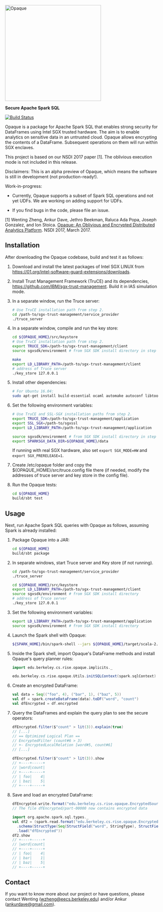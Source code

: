 <img src="https://ucbrise.github.io/opaque/opaque.svg" width="315" alt="Opaque">

**Secure Apache Spark SQL**

[![Build Status](https://travis-ci.org/ucbrise/opaque.svg?branch=master)](https://travis-ci.org/ucbrise/opaque)

Opaque is a package for Apache Spark SQL that enables strong security for DataFrames using Intel SGX trusted hardware. The aim is to enable analytics on sensitive data in an untrusted cloud. Opaque allows encrypting the contents of a DataFrame. Subsequent operations on them will run within SGX enclaves.

This project is based on our NSDI 2017 paper [1]. The oblivious execution mode is not included in this release.

Disclaimers: This is an alpha preview of Opaque, which means the software is still in development (not production-ready!).

Work-in-progress:

- Currently, Opaque supports a subset of Spark SQL operations and not yet UDFs. We are working on adding support for UDFs.

- If you find bugs in the code, please file an issue.

[1] Wenting Zheng, Ankur Dave, Jethro Beekman, Raluca Ada Popa, Joseph Gonzalez, and Ion Stoica.
[Opaque: An Oblivious and Encrypted Distributed Analytics Platform](https://people.eecs.berkeley.edu/~wzheng/opaque.pdf). NSDI 2017, March 2017.

## Installation

After downloading the Opaque codebase, build and test it as follows:

1. Download and install the latest packages of Intel SGX LINUX from https://01.org/intel-software-guard-extensions/downloads.

2. Install Trust Management Framework (TruCE) and its dependencies, 
https://github.com/IBM/sgx-trust-management. 
Build it in IAS simulation mode. 

3. In a separate window, run the Truce server:

    ```sh
    # Use TruCE installation path from step 2.
    cd /path-to/sgx-trust-management/service_provider
    ./truce_server
    ```

4. In a separate window, compile and run the key store:

    ```sh
    cd ${OPAQUE_HOME}/src/keystore
    # Use TruCE installation path from step 2.
    export TRUCE_SDK=/path-to/sgx-trust-management/client
    source sgxsdk/environment # from SGX SDK install directory in step 1

    make
    export LD_LIBRARY_PATH=/path-to/sgx-trust-management/client
    # address of Truce server
    ./key_store 127.0.0.1
    ```

5. Install other dependencies:

    ```sh
    # For Ubuntu 16.04:
    sudo apt-get install build-essential ocaml automake autoconf libtool wget python default-jdk cmake libssl-dev

    ```


6. Set the following environment variables:

    ```sh
    # Use TruCE and SSL-SGX installation paths from step 2.
    export TRUCE_SDK=/path-to/sgx-trust-management/application
    export SSL_SGX=/path-to/sgxssl
    export LD_LIBRARY_PATH=/path-to/sgx-trust-management/application

    source sgxsdk/environment # from SGX SDK install directory in step 1
    export SPARKSGX_DATA_DIR=${OPAQUE_HOME}/data
    ```

    If running with real SGX hardware, also set `export SGX_MODE=HW` and `export SGX_PRERELEASE=1`.

7. Create /etc/opaque folder and copy the  ${OPAQUE_HOME}/src/truce.config file there (if needed, modify the addresses of truce server and key store in the config file).

8. Run the Opaque tests:

    ```sh
    cd ${OPAQUE_HOME}
    build/sbt test
    ```

## Usage

Next, run Apache Spark SQL queries with Opaque as follows, assuming Spark is already installed:

1. Package Opaque into a JAR:

    ```sh
    cd ${OPAQUE_HOME}
    build/sbt package
    ```

2. In separate windows, start Truce server and Key store (if not running).
    ```sh
    cd /path-to/sgx-trust-management/service_provider
    ./truce_server

    cd ${OPAQUE_HOME}/src/keystore
    export LD_LIBRARY_PATH=/path-to/sgx-trust-management/client
    source sgxsdk/environment # from SGX SDK install directory
    # address of Truce server
    ./key_store 127.0.0.1
    ```

3. Set the following environment variables:

    ```sh
    export LD_LIBRARY_PATH=/path-to/sgx-trust-management/application
    source sgxsdk/environment # from SGX SDK install directory
    ```

4. Launch the Spark shell with Opaque:

    ```sh
    ${SPARK_HOME}/bin/spark-shell --jars ${OPAQUE_HOME}/target/scala-2.11/opaque_2.11-0.1.jar
    ```

5. Inside the Spark shell, import Opaque's DataFrame methods and install Opaque's query planner rules:

    ```scala
    import edu.berkeley.cs.rise.opaque.implicits._

    edu.berkeley.cs.rise.opaque.Utils.initSQLContext(spark.sqlContext)
    ```

6. Create an encrypted DataFrame:

    ```scala
    val data = Seq(("foo", 4), ("bar", 1), ("baz", 5))
    val df = spark.createDataFrame(data).toDF("word", "count")
    val dfEncrypted = df.encrypted
    ```

7. Query the DataFrames and explain the query plan to see the secure operators:


    ```scala
    dfEncrypted.filter($"count" > lit(3)).explain(true)
    // [...]
    // == Optimized Logical Plan ==
    // EncryptedFilter (count#6 > 3)
    // +- EncryptedLocalRelation [word#5, count#6]
    // [...]

    dfEncrypted.filter($"count" > lit(3)).show
    // +----+-----+
    // |word|count|
    // +----+-----+
    // | foo|    4|
    // | baz|    5|
    // +----+-----+
    ```

8. Save and load an encrypted DataFrame:

    ```scala
    dfEncrypted.write.format("edu.berkeley.cs.rise.opaque.EncryptedSource").save("dfEncrypted")
    // The file dfEncrypted/part-00000 now contains encrypted data

    import org.apache.spark.sql.types._
    val df2 = (spark.read.format("edu.berkeley.cs.rise.opaque.EncryptedSource")
      .schema(StructType(Seq(StructField("word", StringType), StructField("count", IntegerType))))
      .load("dfEncrypted"))
    df2.show
    // +----+-----+
    // |word|count|
    // +----+-----+
    // | foo|    4|
    // | bar|    1|
    // | baz|    5|
    // +----+-----+
    ```

## Contact

If you want to know more about our project or have questions, please contact Wenting (wzheng@eecs.berkeley.edu) and/or Ankur (ankurdave@gmail.com).
